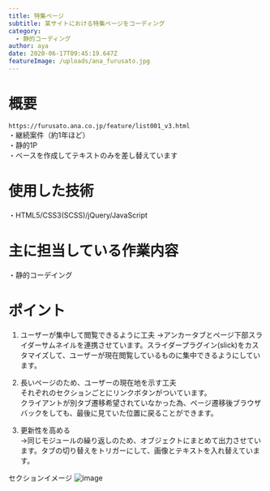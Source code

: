 ```yaml
---
title: 特集ページ
subtitle: 某サイトにおける特集ページをコーディング
category:
  - 静的コーディング
author: aya
date: 2020-06-17T09:45:19.647Z
featureImage: /uploads/ana_furusato.jpg
---
```

# 概要

`https://furusato.ana.co.jp/feature/list001_v3.html`\
・継続案件（約1年ほど）\
・静的1P\
・ベースを作成してテキストのみを差し替えています

# 使用した技術

・HTML5/CSS3(SCSS)/jQuery/JavaScript

# 主に担当している作業内容

・静的コーデイング

# ポイント

1. ユーザーが集中して閲覧できるように工夫 
→アンカータブとページ下部スライダーサムネイルを連携させています。スライダープラグイン(slick)をカスタマイズして、ユーザーが現在閲覧しているものに集中できるようにしています。

2. 長いページのため、ユーザーの現在地を示す工夫  \
   それぞれのセクションごとにリンクボタンがついています。\
      クライアントが別タブ遷移希望されていなかった為、ページ遷移後ブラウザバックをしても、最後に見ていた位置に戻ることができます。  　　
3. 更新性を高める\
   →同じモジュールの繰り返しのため、オブジェクトにまとめて出力させています。タブの切り替えをトリガーにして、画像とテキストを入れ替えています。

セクションイメージ ![image](/uploads/furusato.ana.co.jp_feature_list001_v3.html.png "section")